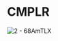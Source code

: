 # CMPLR
![2 - 68AmTLX](https://user-images.githubusercontent.com/57008633/148848532-7c106c7d-79e8-4651-b418-f84847825274.png)
